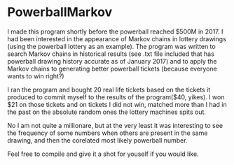 # PowerballMarkov

I made this program shortly before the powerball reached $500M in 2017. I had been interested in the appearance
  of Markov chains in lottery drawings (using the powerball lottery as an example). The program was written to search 
  Markov chains in historical results (see .txt file included that has powerball drawing history accurate as of January 2017)
  and to apply the Markov chains to generating better powerball tickets (because everyone wants to win right?)
  
I ran the program and bought 20 real life tickets based on the tickets it produced to commit myself to the results of the 
  program($40, yikes). I won $21 on those tickets and on tickets I did not win, matched more than I had in the past on the 
  absolute random ones the lottery machines spits out. 
  
No I am not quite a millionare, but at the very least it was interesting to see the frequency of some numbers when others are
  present in the same drawing, and then the corelated most likely powerball number.
  
Feel free to compile and give it a shot for youself if you would like.
